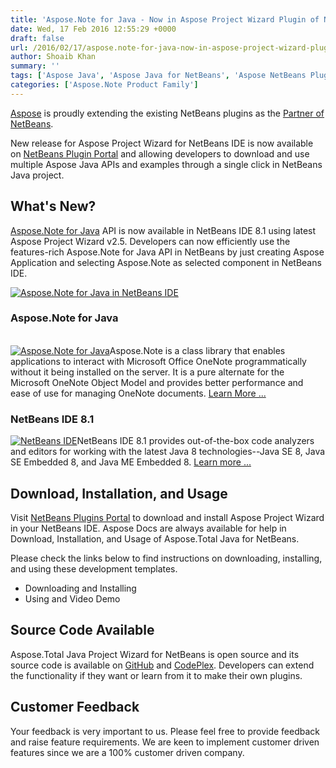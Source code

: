 ```yaml
---
title: 'Aspose.Note for Java - Now in Aspose Project Wizard Plugin of NetBeans IDE'
date: Wed, 17 Feb 2016 12:55:29 +0000
draft: false
url: /2016/02/17/aspose.note-for-java-now-in-aspose-project-wizard-plugin-of-netbeans-ide/
author: Shoaib Khan
summary: ''
tags: ['Aspose Java', 'Aspose Java for NetBeans', 'Aspose NetBeans Plugin', 'Aspose Project Wizard', 'Aspose on NetBeans Portal', 'Aspose.Note Java', 'Aspose.Total Java', 'Aspose.Total for NetBeans', 'NetBeans Plugin']
categories: ['Aspose.Note Product Family']
---
```


[Aspose][1] is proudly extending the existing NetBeans plugins as the [Partner of NetBeans][2].

New release for Aspose Project Wizard for NetBeans IDE is now available on [NetBeans Plugin Portal][3] and allowing developers to download and use multiple Aspose Java APIs and examples through a single click in NetBeans Java project.

## What's New?

[Aspose.Note for Java][4] API is now available in NetBeans IDE 8.1 using latest Aspose Project Wizard v2.5. Developers can now efficiently use the features-rich Aspose.Note for Java API in NetBeans by just creating Aspose Application and selecting Aspose.Note as selected component in NetBeans IDE.

[![][5]](https://blog.aspose.com/wp-content/uploads/sites/2/2016/02/Aspose-Application-For-Note-In-NetBeans1.png)

### Aspose.Note for Java

[  
![](https://blog.aspose.com/wp-content/uploads/sites/2/2016/02/aspose-note-for-java-100.png "Aspose.Note for Java")][6]Aspose.Note is a class library that enables applications to interact with Microsoft Office OneNote programmatically without it being installed on the server. It is a pure alternate for the Microsoft OneNote Object Model and provides better performance and ease of use for managing OneNote documents. [Learn More ...][7]

### NetBeans IDE 8.1

[![][8]](https://netbeans.org/)NetBeans IDE 8.1 provides out-of-the-box code analyzers and editors for working with the latest Java 8 technologies--Java SE 8, Java SE Embedded 8, and Java ME Embedded 8. [Learn more ...][9]

## Download, Installation, and Usage

Visit [NetBeans Plugins Portal][10] to download and install Aspose Project Wizard in your NetBeans IDE. Aspose Docs are always available for help in Download, Installation, and Usage of Aspose.Total Java for NetBeans.

Please check the links below to find instructions on downloading, installing, and using these development templates.

*   Downloading and Installing
*   Using and Video Demo

## Source Code Available

Aspose.Total Java Project Wizard for NetBeans is open source and its source code is available on [GitHub][11] and [CodePlex][12]. Developers can extend the functionality if they want or learn from it to make their own plugins.

## Customer Feedback

Your feedback is very important to us. Please feel free to provide feedback and raise feature requirements. We are keen to implement customer driven features since we are a 100% customer driven company.




[1]: http://www.aspose.com/
[2]: https://netbeans.apache.org/
[3]: https://downloads.aspose.com/
[4]: http://www.aspose.com/java/onenote-component.aspx
[5]: https://blog.aspose.com/wp-content/uploads/sites/2/2016/02/Aspose-Application-For-Note-In-NetBeans1.png "Aspose.Note for Java in NetBeans IDE"
[6]: http://www.aspose.com/java/onenote-component.aspx
[7]: http://www.aspose.com/java/onenote-component.aspx
[8]: https://blog.aspose.com/wp-content/uploads/sites/2/2016/02/netbeans-logo-1002.png "NetBeans IDE"
[9]: https://netbeans.org/community/releases/81/index.html
[10]: https://downloads.aspose.com/
[11]: https://github.com/asposetotal/Aspose_Total_Java/tree/master/Plugins/Aspose_for_NetBeans "GitHub"
[12]: https://netbeans.apache.org/




